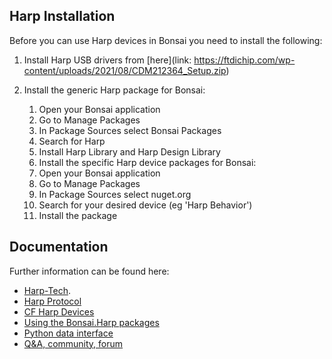## Harp Installation

Before you can use Harp devices in Bonsai you need to install the following:

1. Install Harp USB drivers from [here](link: https://ftdichip.com/wp-content/uploads/2021/08/CDM212364_Setup.zip)

2. Install the generic Harp package for Bonsai:
    1. Open your Bonsai application
    2. Go to Manage Packages
    3. In Package Sources select Bonsai Packages
    4. Search for Harp
    5. Install Harp Library and Harp Design Library
    6. Install the specific Harp device packages for Bonsai:
    7. Open your Bonsai application
    8. Go to Manage Packages
    9. In Package Sources select nuget.org
    10. Search for your desired device (eg 'Harp Behavior')
    11. Install the package


## Documentation

Further information can be found here:
- [Harp-Tech](https://harp-tech.org/articles/about.html).
- [Harp Protocol](https://harp-tech.org/protocol/BinaryProtocol-8bit.html)
- [CF Harp Devices](https://www.cf-hw.org/open-source-tools/electronic-devices)
- [Using the Bonsai.Harp packages](https://harp-tech.org/articles/intro.html)
- [Python data interface](https://harp-tech.org/articles/python.html)
- [Q&A, community, forum](https://github.com/orgs/harp-tech/discussions)


